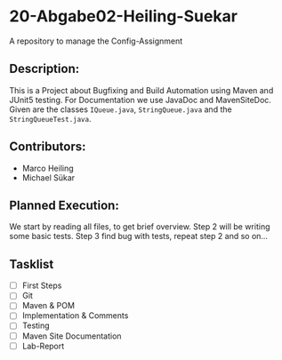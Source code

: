# 20-Abgabe02-Heiling-Suekar
A repository to manage the Config-Assignment

## Description:
This is a Project about Bugfixing and Build Automation using Maven and JUnit5 testing. 
For Documentation we use JavaDoc and MavenSiteDoc. Given are the classes `IQueue.java`, 
`StringQueue.java` and the `StringQueueTest.java`. 

## Contributors:
* Marco Heiling
* Michael Sükar

## Planned Execution: 
We start by reading all files, to get brief overview.
Step 2 will be writing some basic tests.
Step 3 find bug with tests, repeat step 2 and so on...

## Tasklist
- [ ] First Steps
- [ ] Git
- [ ] Maven & POM
- [ ] Implementation & Comments
- [ ] Testing
- [ ] Maven Site Documentation
- [ ] Lab-Report
